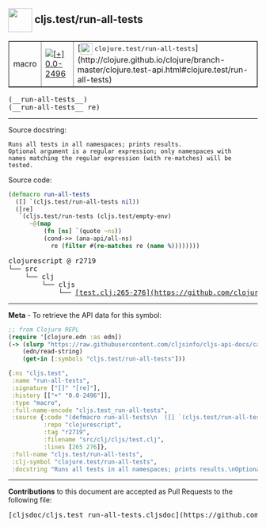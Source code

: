 ## <img width="48px" valign="middle" src="http://i.imgur.com/Hi20huC.png"> cljs.test/run-all-tests

 <table border="1">
<tr>

<td>macro</td>
<td><a href="https://github.com/cljsinfo/cljs-api-docs/tree/0.0-2496"><img valign="middle" alt="[+] 0.0-2496" src="https://img.shields.io/badge/+-0.0--2496-lightgrey.svg"></a> </td>
<td>
[<img height="24px" valign="middle" src="http://i.imgur.com/1GjPKvB.png"> <samp>clojure.test/run-all-tests</samp>](http://clojure.github.io/clojure/branch-master/clojure.test-api.html#clojure.test/run-all-tests)
</td>
</tr>
</table>

 <samp>
(__run-all-tests__)<br>
</samp>
 <samp>
(__run-all-tests__ re)<br>
</samp>

---




Source docstring:

```
Runs all tests in all namespaces; prints results.
Optional argument is a regular expression; only namespaces with
names matching the regular expression (with re-matches) will be
tested.
```

Source code:

```clj
(defmacro run-all-tests
  ([] `(cljs.test/run-all-tests nil))
  ([re]
   `(cljs.test/run-tests (cljs.test/empty-env)
      ~@(map
          (fn [ns] `(quote ~ns))
          (cond->> (ana-api/all-ns)
            re (filter #(re-matches re (name %))))))))
```

 <pre>
clojurescript @ r2719
└── src
    └── clj
        └── cljs
            └── <ins>[test.clj:265-276](https://github.com/clojure/clojurescript/blob/r2719/src/clj/cljs/test.clj#L265-L276)</ins>
</pre>


---

__Meta__ - To retrieve the API data for this symbol:

```clj
;; from Clojure REPL
(require '[clojure.edn :as edn])
(-> (slurp "https://raw.githubusercontent.com/cljsinfo/cljs-api-docs/catalog/cljs-api.edn")
    (edn/read-string)
    (get-in [:symbols "cljs.test/run-all-tests"]))
```

```clj
{:ns "cljs.test",
 :name "run-all-tests",
 :signature ["[]" "[re]"],
 :history [["+" "0.0-2496"]],
 :type "macro",
 :full-name-encode "cljs.test_run-all-tests",
 :source {:code "(defmacro run-all-tests\n  ([] `(cljs.test/run-all-tests nil))\n  ([re]\n   `(cljs.test/run-tests (cljs.test/empty-env)\n      ~@(map\n          (fn [ns] `(quote ~ns))\n          (cond->> (ana-api/all-ns)\n            re (filter #(re-matches re (name %))))))))",
          :repo "clojurescript",
          :tag "r2719",
          :filename "src/clj/cljs/test.clj",
          :lines [265 276]},
 :full-name "cljs.test/run-all-tests",
 :clj-symbol "clojure.test/run-all-tests",
 :docstring "Runs all tests in all namespaces; prints results.\nOptional argument is a regular expression; only namespaces with\nnames matching the regular expression (with re-matches) will be\ntested."}

```

---

__Contributions__ to this document are accepted as Pull Requests to the following file:

 <pre>
[cljsdoc/cljs.test_run-all-tests.cljsdoc](https://github.com/cljsinfo/cljs-api-docs/blob/master/cljsdoc/cljs.test_run-all-tests.cljsdoc)
</pre>

